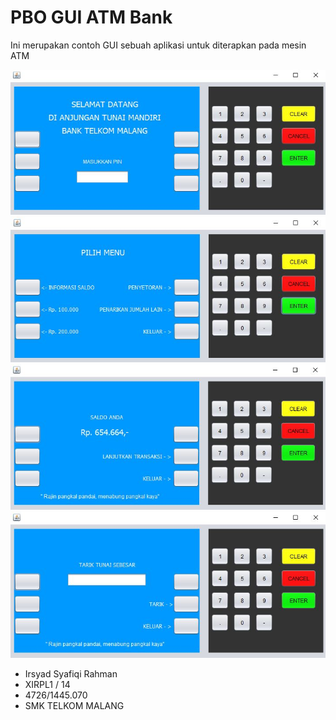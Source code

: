 # PBO GUI ATM Bank

Ini merupakan contoh GUI sebuah aplikasi untuk diterapkan pada mesin ATM

 [![1](https://github.com/paymin/PBOGUIBank/blob/master/Capturea.JPG?raw=true)](https://postimg.org/image/8pprwzwll/)
 [![2](https://github.com/paymin/PBOGUIBank/blob/master/Captureb.JPG?raw=true)](https://postimg.org/image/4umdufdft/)
 [![3](https://github.com/paymin/PBOGUIBank/blob/master/Capturec.JPG?raw=true)](https://postimg.org/image/tp5vohya1/)
 [![4](https://github.com/paymin/PBOGUIBank/blob/master/Captured.JPG?raw=true)](https://postimg.org/image/9vtrvskw9/)
 
 
 - Irsyad Syafiqi Rahman
- XIRPL1 / 14
- 4726/1445.070
- SMK TELKOM MALANG
